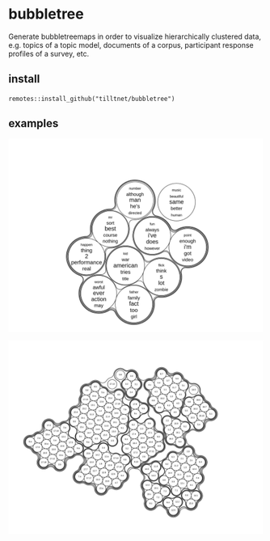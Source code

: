 # bubbletree

Generate bubbletreemaps in order to visualize hierarchically clustered data, e.g. topics of a topic model, documents of a corpus, participant response profiles of a survey, etc.

## install

```
remotes::install_github("tilltnet/bubbletree")
```

## examples

![Movie Reviews](inst/movie_bubbles.png)

![Single Lable Clusters](inst/sdg_bubbles.png)

